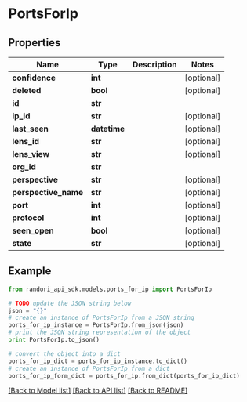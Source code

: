 # PortsForIp


## Properties

Name | Type | Description | Notes
------------ | ------------- | ------------- | -------------
**confidence** | **int** |  | [optional] 
**deleted** | **bool** |  | [optional] 
**id** | **str** |  | 
**ip_id** | **str** |  | [optional] 
**last_seen** | **datetime** |  | [optional] 
**lens_id** | **str** |  | [optional] 
**lens_view** | **str** |  | [optional] 
**org_id** | **str** |  | 
**perspective** | **str** |  | [optional] 
**perspective_name** | **str** |  | [optional] 
**port** | **int** |  | [optional] 
**protocol** | **int** |  | [optional] 
**seen_open** | **bool** |  | [optional] 
**state** | **str** |  | [optional] 

## Example

```python
from randori_api_sdk.models.ports_for_ip import PortsForIp

# TODO update the JSON string below
json = "{}"
# create an instance of PortsForIp from a JSON string
ports_for_ip_instance = PortsForIp.from_json(json)
# print the JSON string representation of the object
print PortsForIp.to_json()

# convert the object into a dict
ports_for_ip_dict = ports_for_ip_instance.to_dict()
# create an instance of PortsForIp from a dict
ports_for_ip_form_dict = ports_for_ip.from_dict(ports_for_ip_dict)
```
[[Back to Model list]](../README.md#documentation-for-models) [[Back to API list]](../README.md#documentation-for-api-endpoints) [[Back to README]](../README.md)



